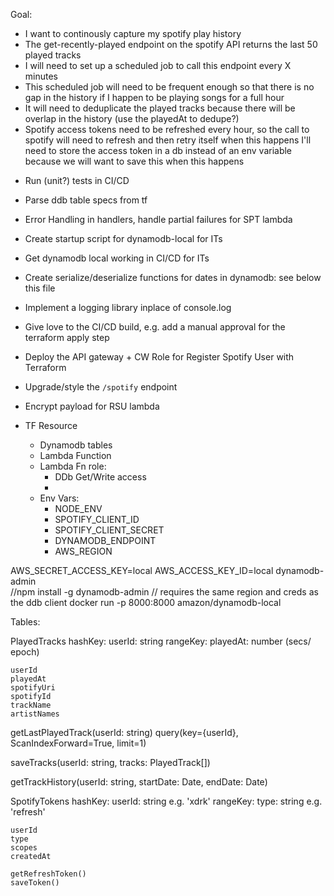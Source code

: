 Goal:
* I want to continously capture my spotify play history
* The get-recently-played endpoint on the spotify API returns the last 50 played tracks
* I will need to set up a scheduled job to call this endpoint every X minutes
* This scheduled job will need to be frequent enough so that there is no gap in the history if I happen to be playing songs for a full hour 
* It will need to deduplicate the played tracks because there will be overlap in the history (use the playedAt to dedupe?)
* Spotify access tokens need to be refreshed every hour, so the call to spotify will need to refresh and then retry itself when this happens
    I'll need to store the access token in a db instead of an env variable because we will want to save this when this happens


- Run (unit?) tests in CI/CD
- Parse ddb table specs from tf
- Error Handling in handlers, handle partial failures for SPT lambda
- Create startup script for dynamodb-local for ITs
- Get dynamodb local working in CI/CD for ITs
- Create serialize/deserialize functions for dates in dynamodb: see below this file
- Implement a logging library inplace of console.log
- Give love to the CI/CD build, e.g. add a manual approval for the terraform apply step
- Deploy the API gateway + CW Role for Register Spotify User with Terraform
- Upgrade/style the `/spotify` endpoint
- Encrypt payload for RSU lambda


- TF Resource
    * Dynamodb tables
    * Lambda Function
    * Lambda Fn role:
        - DDb Get/Write access
        - 
    * Env Vars:
        - NODE_ENV
        - SPOTIFY_CLIENT_ID
        - SPOTIFY_CLIENT_SECRET
        - DYNAMODB_ENDPOINT
        - AWS_REGION


AWS_SECRET_ACCESS_KEY=local AWS_ACCESS_KEY_ID=local dynamodb-admin  
//npm install -g dynamodb-admin 
//  requires the same region and creds as the ddb client
docker run -p 8000:8000 amazon/dynamodb-local

Tables:

PlayedTracks
    hashKey: userId: string
    rangeKey: playedAt: number (secs/ epoch)

    userId
    playedAt
    spotifyUri
    spotifyId
    trackName
    artistNames


getLastPlayedTrack(userId: string)
    query(key={userId}, ScanIndexForward=True, limit=1)
    
saveTracks(userId: string, tracks: PlayedTrack[])

getTrackHistory(userId: string, startDate: Date, endDate: Date)



SpotifyTokens
    hashKey: userId: string  e.g. 'xdrk'
    rangeKey: type: string  e.g. 'refresh' 
    
    userId
    type
    scopes
    createdAt

    getRefreshToken()
    saveToken()

    

<!-- function serialize(values, { dateProperties = [] }) {
    const overrides = {};
  
    dateProperties.forEach((prop) => {
      if (values[prop] instanceof Date) {
        overrides[prop] = values[prop].toISOString();
      }
    });
  
    return Object.assign({}, values, overrides);
  }
  
  function deserialize(values, { dateProperties = [] }) {
    if (values) {
      const overrides = {};
  
      dateProperties.forEach((field) => {
        if (values[field]) {
          overrides[field] = new Date(values[field]);
        }
      });
  
      return Object.assign({}, values, overrides);
    }
  
    return null;
  }


  function serialize(item) {
    if (item) {
      return dynamoUtil.serialize(item, { dateProperties });
    }
  
    return null;
  }
  
  function deserialize(item) {
    if (item) {
      return dynamoUtil.deserialize(_.omit(item, HASH_KEY, EXP_FIELD), { dateProperties });
    }
  
    return null;
  } -->